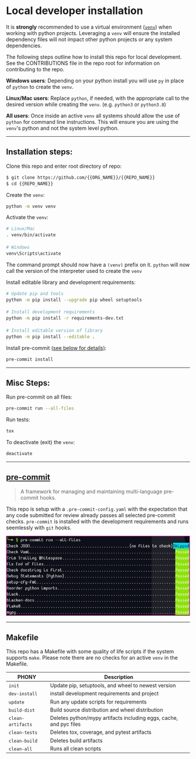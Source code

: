 # Local developer installation

It is **strongly** recommended to use a virtual environment ([`venv`](https://docs.python.org/3/library/venv.html)) when working with python projects. Leveraging a `venv` will ensure the installed dependency files will not impact other python projects or any system dependencies.

The following steps outline how to install this repo for local development. See the CONTRIBUTIONS file in the repo root for information on contributing to the repo.

**Windows users**: Depending on your python install you will use `py` in place of `python` to create the `venv`.

**Linux/Mac users**: Replace `python`, if needed, with the appropriate call to the desired version while creating the `venv`. (e.g. `python3` or `python3.8`)

**All users**: Once inside an active `venv` all systems should allow the use of `python` for command line instructions. This will ensure you are using the `venv`'s python and not the system level python.

---

## Installation steps:

Clone this repo and enter root directory of repo:

```bash
$ git clone https://github.com/{{ORG_NAME}}/{{REPO_NAME}}
$ cd {{REPO_NAME}}
```

Create the `venv`:

```bash
python -m venv venv
```

Activate the `venv`:

```bash
# Linux/Mac
. venv/bin/activate

# Windows
venv\Scripts\activate
```

The command prompt should now have a `(venv)` prefix on it. `python` will now call the version of the interpreter used to create the `venv`

Install editable library and development requirements:

```bash
# Update pip and tools
python -m pip install --upgrade pip wheel setuptools

# Install development requirements
python -m pip install -r requirements-dev.txt

# Install editable version of library
python -m pip install --editable .
```

Install pre-commit [(see below for details)](#pre-commit):

```bash
pre-commit install
```

---
## Misc Steps:

Run pre-commit on all files:

```bash
pre-commit run --all-files
```

Run tests:

```bash
tox
```

To deactivate (exit) the `venv`:
```bash
deactivate
```

---

## [pre-commit](https://pre-commit.com)

> A framework for managing and maintaining multi-language pre-commit hooks.

This repo is setup with a `.pre-commit-config.yaml` with the expectation that any code submitted for review already passes all selected pre-commit checks. `pre-commit` is installed with the development requirements and runs seemlessly with `git` hooks.

![pre-commit.png](pre-commit.png)

---

## Makefile

This repo has a Makefile with some quality of life scripts if the system supports `make`.  Please note there are no checks for an active `venv` in the Makefile.

|PHONY|Description|
|--|--|
| `init` | Update pip, setuptools, and wheel to newest version |
| `dev-install` | install development requirements and project |
| `update` | Run any update scripts for requirements |
| `build-dist` | Build source distribution and wheel distribution |
| `clean-artifacts` | Deletes python/mypy artifacts including eggs, cache, and pyc files |
| `clean-tests` | Deletes tox, coverage, and pytest artifacts |
| `clean-build` | Deletes build artifacts |
| `clean-all` | Runs all clean scripts |

